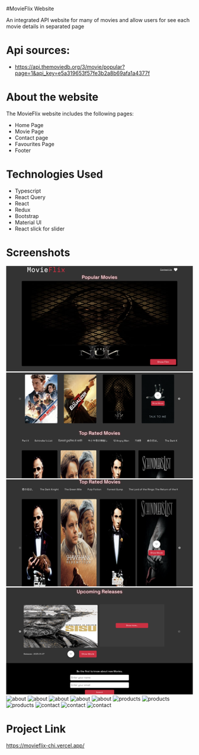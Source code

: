 #MovieFlix Website

An integrated API website for many of movies and allow users for see each movie details in separated page

# Api sources:

- https://api.themoviedb.org/3/movie/popular?page=1&api_key=e5a319653f57fe3b2a8b69afa1a4377f

# About the website

The MovieFlix website includes the following pages:

- Home Page
- Movie Page
- Contact page
- Favourites Page
- Footer

# Technologies Used

- Typescript
- React Query
- React
- Redux
- Bootstrap
- Material UI
- React slick for slider

# Screenshots

<img alt='home' src='/src/screenshots/home1.png'>
<img alt='home' src='/src/screenshots/home2.png'>
<img alt='home' src='src/screenshots/home3.png'>
<img alt='home' src='/src/screenshots/home4.png'>
<img alt='about' src='/src/screenshots/movie.png'>
<img alt='about' src='/src/screenshots/favourites.png.png'>
<img alt='about' src='/src/screenshots/menu2.png'>
<img alt='about' src='/src/screenshots/menu3.png'>
<img alt='about' src='/src/screenshots/menu4.png'>
<img alt='products' src='/src/screenshots/gallery1.png'>
<img alt='products' src='/src/screenshots/gallery2.png'>
<img alt='products' src='/src/screenshots/gallery3.png'>
<img alt='contact' src='/src/screenshots/contact1.png'>
<img alt='contact' src='/src/screenshots/contact2.png'>
<img alt='contact' src='/src/screenshots/contact3.png'>

# Project Link

https://movieflix-chi.vercel.app/
